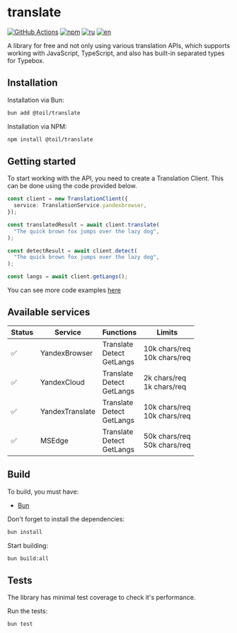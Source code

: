 # translate

[![GitHub Actions](https://github.com/FOSWLY/translate/actions/workflows/ci.yml/badge.svg)](https://github.com/FOSWLY/translate/actions/workflows/ci.yml)
[![npm](https://img.shields.io/bundlejs/size/@toil/translate)](https://www.npmjs.com/package/@toil/translate)
[![ru](https://img.shields.io/badge/%D1%8F%D0%B7%D1%8B%D0%BA-%D0%A0%D1%83%D1%81%D1%81%D0%BA%D0%B8%D0%B9%20%F0%9F%87%B7%F0%9F%87%BA-white)](README-RU.md)
[![en](https://img.shields.io/badge/lang-English%20%F0%9F%87%AC%F0%9F%87%A7-white)](README.md)

A library for free and not only using various translation APIs, which supports working with JavaScript, TypeScript, and also has built-in separated types for Typebox.

## Installation

Installation via Bun:

```bash
bun add @toil/translate
```

Installation via NPM:

```bash
npm install @toil/translate
```

## Getting started

To start working with the API, you need to create a Translation Client. This can be done using the code provided below.

```ts
const client = new TranslationClient({
  service: TranslationService.yandexbrowser,
});

const translatedResult = await client.translate(
  "The quick brown fox jumps over the lazy dog",
);

const detectResult = await client.detect(
  "The quick brown fox jumps over the lazy dog",
);

const langs = await client.getLangs();
```

You can see more code examples [here](https://github.com/FOSWLY/translate/tree/main/examples)

## Available services

| Status | Service         | Functions                       | Limits                         |
| ------ | --------------- | ------------------------------- | ------------------------------ |
| ✅     | YandexBrowser   | Translate<br>Detect<br>GetLangs | 10k chars/req<br>10k chars/req |
| ✅     | YandexCloud     | Translate<br>Detect<br>GetLangs | 2k chars/req<br>1k chars/req   |
| ✅     | YandexTranslate | Translate<br>Detect<br>GetLangs | 10k chars/req<br>10k chars/req |
| ✅     | MSEdge          | Translate<br>Detect<br>GetLangs | 50k chars/req<br>50k chars/req |

## Build

To build, you must have:

- [Bun](https://bun.sh/)

Don't forget to install the dependencies:

```bash
bun install
```

Start building:

```bash
bun build:all
```

## Tests

The library has minimal test coverage to check it's performance.

Run the tests:

```bash
bun test
```
